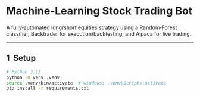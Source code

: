 # Machine‑Learning Stock Trading Bot

A fully‑automated long/short equities strategy using a Random‑Forest classifier, Backtrader for execution/backtesting, and Alpaca for live trading.

---
## 1  Setup
```bash
# Python 3.13
python -m venv .venv
source .venv/bin/activate  # windows: .venv\Scripts\activate
pip install -r requirements.txt
